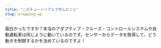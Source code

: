 ```yaml
---
title: "このチュートリアルで学んだこと"
slug: wrapping-up
---
```


面白かったですか？本当のアダプティブ・クルーズ・コントロールシステムや自動運転車は同じように動いているのです。センサーからデータを取得して、どう動きを制御するかを決めているのですよ！

<!-- - Bullet list of key concepts -->
